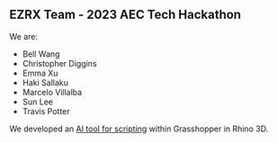 ## EZRX Team - 2023 AEC Tech Hackathon

We are:
* Bell Wang
* Christopher Diggins
* Emma Xu
* Haki Sallaku
* Marcelo Villalba
* Sun Lee
* Travis Potter

We developed an [AI tool for scripting](https://github.com/EZ-Script/EZRX-Scripting) within Grasshopper in Rhino 3D.
